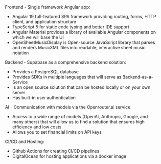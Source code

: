 Frontend - Single framework Angular app:
- Angular 19 full-featured SPA framework providing routing, forms, HTTP client, and application structure
- TypeScript 5 for static code typing and better IDE support
- Angular Material provides a library of available Angular components on which we will base the UI
- OpenSheetMusicDisplay is Open-source JavaScript library that parses and renders MusicXML files into readable, interactive sheet music notation

Backend - Supabase as a comprehensive backend solution:
- Provides a PostgreSQL database
- Provides SDKs in multiple languages that will serve as Backend-as-a-Service
- Is an open source solution that can be hosted locally or on your own server
- Has built-in user authentication

AI - Communication with models via the Openrouter.ai service:
- Access to a wide range of models (OpenAI, Anthropic, Google, and many others) that will allow us to find a solution that ensures high efficiency and low costs
- Allows you to set financial limits on API keys

CI/CD and Hosting:
- Github Actions for creating CI/CD pipelines
- DigitalOcean for hosting applications via a docker image